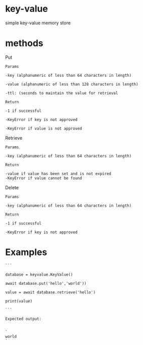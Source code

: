 # key-value
simple key-value memory store

# methods

  Put

    Params

    -key (alphanumeric of less than 64 characters in length)

    -value (alphanumeric of less than 128 characters in length) 

    -ttl: (seconds to maintain the value for retrieval

    Return

    -1 if successful

    -KeyError if key is not approved

    -KeyError if value is not approved

  Retrieve

    Params

    -key (alphanumeric of less than 64 characters in length)

    Return

    -value if value has been set and is not expired
    -KeyError if value cannot be found

  Delete

    Params

    -key (alphanumeric of less than 64 characters in length)

    Return

    -1 if successful

    -KeyError if key is not approved

# Examples

    ```

    database = keyvalue.KeyValue()

    await database.put('hello','world'))

    value = await database.retrieve('hello')

    print(value)

    ```

    Expected output:


    `
    world
    `

